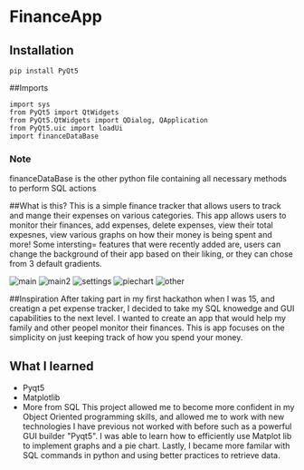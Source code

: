 # FinanceApp

## Installation 
````
pip install PyQt5
```` 

##Imports 
````
import sys
from PyQt5 import QtWidgets
from PyQt5.QtWidgets import QDialog, QApplication
from PyQt5.uic import loadUi
import financeDataBase
````

### Note
financeDataBase is the other python file containing all necessary methods to perform SQL actions 

##What is this? 
This is a simple finance tracker that allows users to track and mange their expenses on various categories. This app allows users to monitor their finances, add expenses, delete expenses, view their total expesnes, view various graphs on how their money is being spent and more! Some intersting= features that were recently added are, users can change the background of their app based on their liking, or they can chose from 3 default gradients. 

![main](https://user-images.githubusercontent.com/59937191/170798941-12a72eb9-634d-4d8d-ad33-6d4126a2a734.png)
![main2](https://user-images.githubusercontent.com/59937191/170798931-f46ef7ae-97ce-4de6-8a81-8fc6969d3f26.png)
![settings](https://user-images.githubusercontent.com/59937191/170798956-a49f7459-836d-4da3-8834-7491dcc82f36.png)
![piechart](https://user-images.githubusercontent.com/59937191/170798964-c4b6146c-781a-4fbf-b862-8a00a2e555f2.png)
![other](https://user-images.githubusercontent.com/59937191/170798967-434f5ed3-a7bf-43f3-a94b-f6f03b2edf8a.png)

##Inspiration 
After taking part in my first hackathon when I was 15, and creatign a pet expense tracker, I decided to take my SQL knowedge and GUI capabilities to the next level. I wanted to create an app that would help my family and other peopel monitor their finances. This is app focuses on the simplicity on just keeping track of how you spend your money. 

## What I learned 
- Pyqt5
- Matplotlib 
- More from SQL
This project allowed me to become more confident in my Object Oriented programming skills, and allowed me to work with new technologies I have previous not worked with before such as a powerful GUI builder "Pyqt5". I was able to learn how to efficiently use Matplot lib to implement graphs and a pie chart. Lastly, I became more familar with SQL commands in python and using better practices to retrieve data. 
